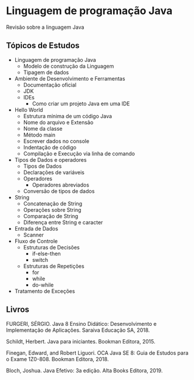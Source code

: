 # Linguagem de programação Java
Revisão sobre a linguagem Java

## Tópicos de Estudos

* Linguagem de programação Java
  * Modelo de construção da Linguagem  
  * Tipagem de dados
* Ambiente de Desenvolvimento e Ferramentas
  * Documentação oficial
  * JDK
  * IDEs
    * Como criar um projeto Java em uma IDE
* Hello World
  * Estrutura mínima de um código Java
  * Nome do arquivo e Extensão
  * Nome da classe
  * Método main
  * Escrever dados no console
  * Indentação de código
  * Compilação e Execução via linha de comando
* Tipos de Dados e operadores
  * Tipos de Dados
  * Declarações de variáveis
  * Operadores
    * Operadores abreviados
  * Conversão de tipos de dados
* String
  * Concatenação de String
  * Operações sobre String
  * Comparação de String
  * Diferença entre String e caracter
* Entrada de Dados
  * Scanner
* Fluxo de Controle
  * Estruturas de Decisões
    * if-else-then
    * switch
  * Estruturas de Repetições
    * for
    * while
    * do-while
* Tratamento de Exceções

## Livros

FURGERI, SÉRGIO. Java 8 Ensino Didático: Desenvolvimento e Implementação de Aplicações. Saraiva Educação SA, 2018.

Schildt, Herbert. Java para iniciantes. Bookman Editora, 2015.

Finegan, Edward, and Robert Liguori. OCA Java SE 8: Guia de Estudos para o Exame 1Z0-808. Bookman Editora, 2018.

Bloch, Joshua. Java Efetivo: 3a edição. Alta Books Editora, 2019.
